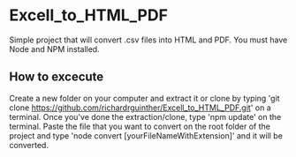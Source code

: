 # Excell_to_HTML_PDF
Simple project that will convert .csv files into HTML and PDF. You must have Node and NPM installed.

## How to excecute
Create a new folder on your computer and extract it or clone by typing 'git clone https://github.com/richardrguinther/Excell_to_HTML_PDF.git' on a terminal.
Once you've done the extraction/clone, type 'npm update' on the terminal.
Paste the file that you want to convert on the root folder of the project and type 'node convert [yourFileNameWithExtension]' and it will be converted.
